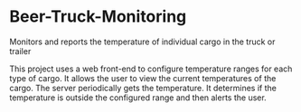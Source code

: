 # Beer-Truck-Monitoring
Monitors and reports the temperature of individual cargo in the truck or trailer

This project uses a web front-end to configure temperature ranges for each type of cargo. It allows the user to view the current temperatures of the cargo.
The server periodically gets the temperature. It determines if the temperature is outside the configured range and then alerts the user.